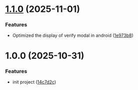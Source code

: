 # [1.1.0](https://github.com/tropical-algae/mcarchive-frontend/compare/v1.0.0...v1.1.0) (2025-11-01)


### Features

* Optimized the display of verify modal in android ([1e973b8](https://github.com/tropical-algae/mcarchive-frontend/commit/1e973b81c9a6ae5bbd8b2664204845f405ada124))

# 1.0.0 (2025-10-31)


### Features

* init project ([14c7d2c](https://github.com/tropical-algae/mcarchive-frontend/commit/14c7d2cebee53500daf7eb17cdfe173d128a3388))
